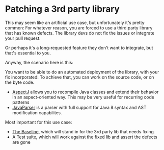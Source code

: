Patching a 3rd party library
============================

This may seem like an artificial use case, but unfortunately it's pretty common: For whatever reason, you are forced
to use a third party library that has known defects. The library devs do not fix the issues or integrate your pull
request.

Or perhaps it's a long-requested feature they don't want to integrate, but that's essential to you.

Anyway, the scenario here is this:

You want to be able to do an automated deployment of the library, with your fix incorporated.
To achieve that, you can work on the source code, or on the byte code.

- [AspectJ](1_aspectj) allows you to recompile Java classes and extend their behavior in an aspect-oriented way. This
  may be very useful for recurring code patterns
- [JavaParser](2_javaparser) is a parser with full support for Java 8 syntax and AST modification capabilites.

Most important for this use case:

- [The Baseline](x_baseline), which will stand in for the 3rd party lib that needs fixing
- [A Test suite](x_tests), which will work against the fixed lib and assert the defects are gone
